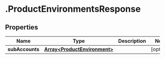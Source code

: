 # .ProductEnvironmentsResponse

## Properties

Name | Type | Description | Notes
------------ | ------------- | ------------- | -------------
**subAccounts** | [**Array&lt;ProductEnvironment&gt;**](ProductEnvironment.md) |  | [optional] 


